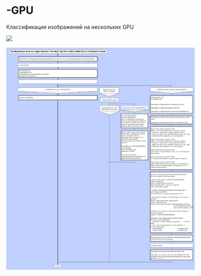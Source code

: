 # -GPU
Классификация изображений на нескольких GPU

![]('image_classification.png')

<img src="./image_classification.png">
